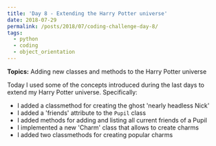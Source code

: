 ```yaml
---
title: 'Day 8 - Extending the Harry Potter universe'
date: 2018-07-29
permalink: /posts/2018/07/coding-challenge-day-8/
tags:
  - python
  - coding
  - object_orientation
---
```


**Topics:** Adding new classes and methods to the Harry Potter universe

Today I used some of the concepts introduced during the last days to extend my Harry Potter universe. Specifically:

- I added a classmethod for creating the ghost 'nearly headless Nick'   
- I added a 'friends' attribute to the ```Pupil``` class   
- I added methods for adding and listing all current friends of a Pupil
- I implemented a new 'Charm' class that allows to create charms
- I added two classmethods for creating popular charms
